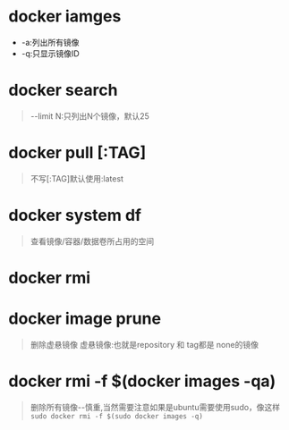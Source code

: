 
# docker iamges 

* -a:列出所有镜像 
* -q:只显示镜像ID

# docker search <image name>
> --limit N:只列出N个镜像，默认25
# docker pull <image name>[:TAG]
> 不写[:TAG]默认使用:latest 
# docker system df
> 查看镜像/容器/数据卷所占用的空间
# docker rmi <ID>
# docker image prune
> 删除虚悬镜像
> 虚悬镜像:也就是repository 和 tag都是 none的镜像
# docker rmi -f $(docker images -qa) 
> 删除所有镜像--慎重,当然需要注意如果是ubuntu需要使用sudo，像这样`sudo docker rmi -f $(sudo docker images -q)`



